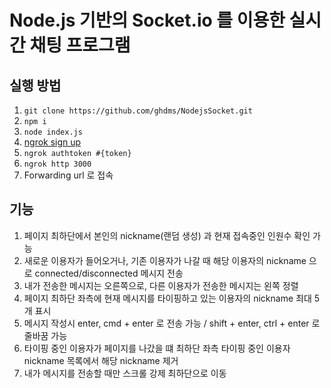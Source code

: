 # Node.js 기반의 Socket.io 를 이용한 실시간 채팅 프로그램

## 실행 방법
1. `git clone https://github.com/ghdms/NodejsSocket.git`
2. `npm i`
3. `node index.js`
4. [ngrok sign up](https://dashboard.ngrok.com/get-started/setup)
5. `ngrok authtoken #{token}`
6. `ngrok http 3000`
7. Forwarding url 로 접속

## 기능
1. 페이지 최하단에서 본인의 nickname(랜덤 생성) 과 현재 접속중인 인원수 확인 가능
2. 새로운 이용자가 들어오거나, 기존 이용자가 나갈 때 해당 이용자의 nickname 으로 connected/disconnected 메시지 전송
3. 내가 전송한 메시지는 오른쪽으로, 다른 이용자가 전송한 메시지는 왼쪽 정렬
4. 페이지 최하단 좌측에 현재 메시지를 타이핑하고 있는 이용자의 nickname 최대 5개 표시
5. 메시지 작성시 enter, cmd + enter 로 전송 가능 / shift + enter, ctrl + enter 로 줄바꿈 가능
6. 타이핑 중인 이용자가 페이지를 나갔을 떄 최하단 좌측 타이핑 중인 이용자 nickname 목록에서 해당 nickname 제거
7. 내가 메시지를 전송할 때만 스크롤 강제 최하단으로 이동
